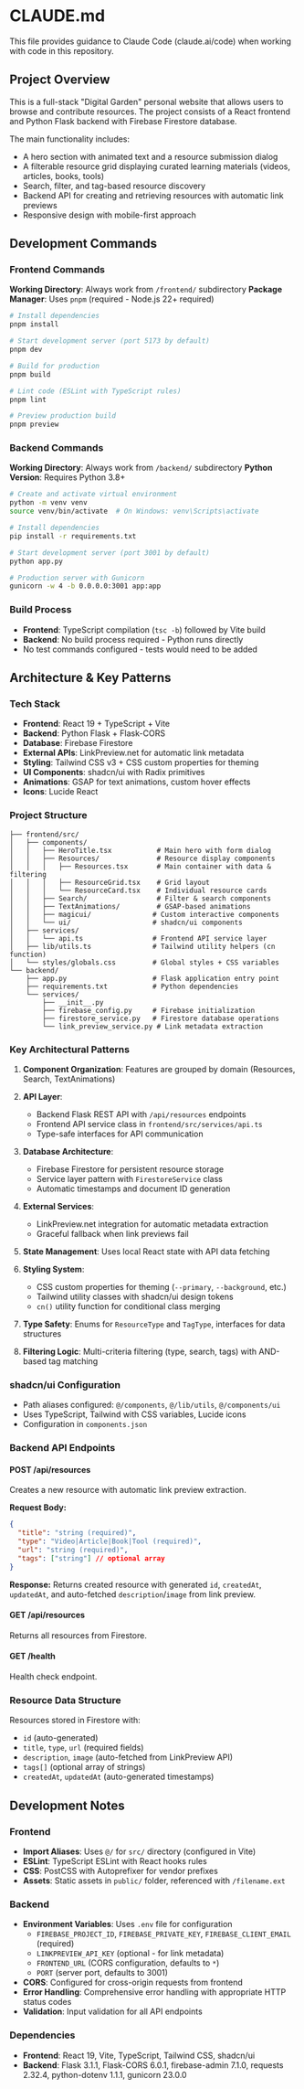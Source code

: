 # CLAUDE.md

This file provides guidance to Claude Code (claude.ai/code) when working with code in this repository.

## Project Overview

This is a full-stack "Digital Garden" personal website that allows users to browse and contribute resources. The project consists of a React frontend and Python Flask backend with Firebase Firestore database.

The main functionality includes:
- A hero section with animated text and a resource submission dialog
- A filterable resource grid displaying curated learning materials (videos, articles, books, tools)
- Search, filter, and tag-based resource discovery
- Backend API for creating and retrieving resources with automatic link previews
- Responsive design with mobile-first approach

## Development Commands

### Frontend Commands
**Working Directory**: Always work from `/frontend/` subdirectory
**Package Manager**: Uses `pnpm` (required - Node.js 22+ required)

```bash
# Install dependencies
pnpm install

# Start development server (port 5173 by default)
pnpm dev

# Build for production
pnpm build

# Lint code (ESLint with TypeScript rules)
pnpm lint

# Preview production build
pnpm preview
```

### Backend Commands
**Working Directory**: Always work from `/backend/` subdirectory
**Python Version**: Requires Python 3.8+

```bash
# Create and activate virtual environment
python -m venv venv
source venv/bin/activate  # On Windows: venv\Scripts\activate

# Install dependencies
pip install -r requirements.txt

# Start development server (port 3001 by default)
python app.py

# Production server with Gunicorn
gunicorn -w 4 -b 0.0.0.0:3001 app:app
```

### Build Process
- **Frontend**: TypeScript compilation (`tsc -b`) followed by Vite build
- **Backend**: No build process required - Python runs directly
- No test commands configured - tests would need to be added

## Architecture & Key Patterns

### Tech Stack
- **Frontend**: React 19 + TypeScript + Vite
- **Backend**: Python Flask + Flask-CORS
- **Database**: Firebase Firestore
- **External APIs**: LinkPreview.net for automatic link metadata
- **Styling**: Tailwind CSS v3 + CSS custom properties for theming
- **UI Components**: shadcn/ui with Radix primitives
- **Animations**: GSAP for text animations, custom hover effects
- **Icons**: Lucide React

### Project Structure
```
├── frontend/src/
│   ├── components/
│   │   ├── HeroTitle.tsx           # Main hero with form dialog
│   │   ├── Resources/              # Resource display components
│   │   │   ├── Resources.tsx       # Main container with data & filtering
│   │   │   ├── ResourceGrid.tsx    # Grid layout
│   │   │   └── ResourceCard.tsx    # Individual resource cards
│   │   ├── Search/                 # Filter & search components
│   │   ├── TextAnimations/         # GSAP-based animations
│   │   ├── magicui/               # Custom interactive components
│   │   └── ui/                    # shadcn/ui components
│   ├── services/
│   │   └── api.ts                 # Frontend API service layer
│   ├── lib/utils.ts               # Tailwind utility helpers (cn function)
│   └── styles/globals.css         # Global styles + CSS variables
└── backend/
    ├── app.py                     # Flask application entry point
    ├── requirements.txt           # Python dependencies
    └── services/
        ├── __init__.py
        ├── firebase_config.py     # Firebase initialization
        ├── firestore_service.py   # Firestore database operations
        └── link_preview_service.py # Link metadata extraction
```

### Key Architectural Patterns

1. **Component Organization**: Features are grouped by domain (Resources, Search, TextAnimations)

2. **API Layer**: 
   - Backend Flask REST API with `/api/resources` endpoints
   - Frontend API service class in `frontend/src/services/api.ts`
   - Type-safe interfaces for API communication

3. **Database Architecture**:
   - Firebase Firestore for persistent resource storage
   - Service layer pattern with `FirestoreService` class
   - Automatic timestamps and document ID generation

4. **External Services**:
   - LinkPreview.net integration for automatic metadata extraction
   - Graceful fallback when link previews fail

5. **State Management**: Uses local React state with API data fetching

6. **Styling System**: 
   - CSS custom properties for theming (`--primary`, `--background`, etc.)
   - Tailwind utility classes with shadcn/ui design tokens
   - `cn()` utility function for conditional class merging

7. **Type Safety**: Enums for `ResourceType` and `TagType`, interfaces for data structures

8. **Filtering Logic**: Multi-criteria filtering (type, search, tags) with AND-based tag matching

### shadcn/ui Configuration
- Path aliases configured: `@/components`, `@/lib/utils`, `@/components/ui`
- Uses TypeScript, Tailwind with CSS variables, Lucide icons
- Configuration in `components.json`

### Backend API Endpoints

#### POST /api/resources
Creates a new resource with automatic link preview extraction.

**Request Body:**
```json
{
  "title": "string (required)",
  "type": "Video|Article|Book|Tool (required)", 
  "url": "string (required)",
  "tags": ["string"] // optional array
}
```

**Response:** Returns created resource with generated `id`, `createdAt`, `updatedAt`, and auto-fetched `description`/`image` from link preview.

#### GET /api/resources
Returns all resources from Firestore.

#### GET /health
Health check endpoint.

### Resource Data Structure
Resources stored in Firestore with:
- `id` (auto-generated)
- `title`, `type`, `url` (required fields)
- `description`, `image` (auto-fetched from LinkPreview API)
- `tags[]` (optional array of strings)
- `createdAt`, `updatedAt` (auto-generated timestamps)

## Development Notes

### Frontend
- **Import Aliases**: Uses `@/` for `src/` directory (configured in Vite)
- **ESLint**: TypeScript ESLint with React hooks rules
- **CSS**: PostCSS with Autoprefixer for vendor prefixes
- **Assets**: Static assets in `public/` folder, referenced with `/filename.ext`

### Backend
- **Environment Variables**: Uses `.env` file for configuration
  - `FIREBASE_PROJECT_ID`, `FIREBASE_PRIVATE_KEY`, `FIREBASE_CLIENT_EMAIL` (required)
  - `LINKPREVIEW_API_KEY` (optional - for link metadata)
  - `FRONTEND_URL` (CORS configuration, defaults to `*`)
  - `PORT` (server port, defaults to 3001)
- **CORS**: Configured for cross-origin requests from frontend
- **Error Handling**: Comprehensive error handling with appropriate HTTP status codes
- **Validation**: Input validation for all API endpoints

### Dependencies
- **Frontend**: React 19, Vite, TypeScript, Tailwind CSS, shadcn/ui
- **Backend**: Flask 3.1.1, Flask-CORS 6.0.1, firebase-admin 7.1.0, requests 2.32.4, python-dotenv 1.1.1, gunicorn 23.0.0
